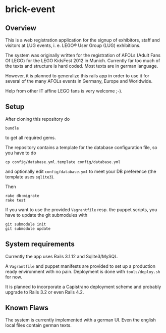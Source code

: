 brick-event
===========

Overview
--------

This is a web registration application for the signup of exhibitors, staff and visitors at LUG events,
i. e. LEGO&reg; User Group (LUG) exhibitions.

The system was originally written for the registration of AFOLs (Adult Fans Of LEGO) for the LEGO KidsFest 2012
in Munich. Currently far too much of the texts and structure is hard coded. Most texts are in german language.

However, it is planned to generalize this rails app in order to use it for several of the many AFOLs events in Germany, Europe and Worldwide.

Help from other IT affine LEGO fans is very welcome ;-).

Setup
-----

After cloning this repository do

    bundle

to get all required gems.

The repository contains a template for the database configuration file, so you have to do

    cp config/database.yml.template config/database.yml

and optionally edit `config/database.yml` to meet your DB preference (the template uses `sqlite3`).

Then

    rake db:migrate
    rake test

If you want to use the provided `Vagrantfile` resp. the puppet scripts, you have to update the git submodules with

    git submodule init
    git submodule update

System requirements
-------------------

Currently the app uses Rails 3.1.12 and Sqlite3/MySQL.

A `Vagrantfile` and puppet manifests are provided to set up a production ready environment with no pain.
Deployment is done with `tools/deploy.sh` for now.

It is planned to incorporate a Capistrano deployment scheme and probably upgrade to Rails 3.2 or even Rails 4.2.

Known Flaws
-----------

The system is currently implemented with a german UI. Even the english local files contain german texts.
